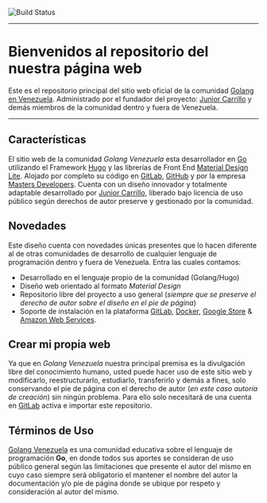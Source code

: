 ![Build Status](http://golang.org.ve/images/build.svg)

---

# Bienvenidos al repositorio del nuestra página web

Este es el repositorio principal del sitio web oficial de la comunidad [Golang en Venezuela](http://golang.org.ve). Administrado por el fundador del proyecto: [Junior Carrillo](http://juniorcarrillo.com.ve) y demás miembros de la comunidad dentro y fuera de Venezuela.

---

## Características

El sitio web de la comunidad *Golang Venezuela* esta desarrollador en [Go](https://golang.org.ve) utilizando el Framework [Hugo](https://gohugo.io) y las librerías de Front End [Material Design Lite](https://getmdl.io). Alojado por completo su código en [GitLab](https://gitlab.com/golangve/sitioweb), [GitHub](https://gitlab.com/golangve/sitioweb) y por la empresa [Masters Developers](http://mastersdev.com). Cuenta con un diseño innovador y totalmente adaptable desarrollado por [Junior Carrillo](http://juniorcarrillo.com.ve), liberado bajo licencia de uso público según derechos de autor preserve y gestionado por la comunidad.

## Novedades

Este diseño cuenta con novedades únicas presentes que lo hacen diferente al de otras comunidades de desarrollo de cualquier lenguaje de programación dentro y fuera de Venezuela. Entra las cuales contamos:

- Desarrollado en el lenguaje propio de la comunidad (Golang/Hugo)
- Diseño web orientado al formato *Material Design*
- Repositorio libre del proyecto a uso general (*siempre que se preserve el derecho de autor sobre el diseño en el pie de página*)
- Soporte de instalación en la plataforma [GitLab](https://gitlab.com), [Docker](https://docker.com), [Google Store](https://google.com/store) & [Amazon Web Services](https://aws.amazon.com).

## Crear mi propia web

Ya que en *Golang Venezuela* nuestra principal premisa es la divulgación libre del conocimiento humano, usted puede hacer uso de este sitio web y modificarlo, reestructurarlo, estudiarlo, transferirlo y demás a fines, solo conservando el pie de página con el derecho de autor (*en este caso autoría de creación*) sin ningún problema. Para ello solo necesitará de una cuenta en [GitLab](https://gitlab.com) activa e importar este repositorio.

## Términos de Uso

[Golang Venezuela](http://golang.org.ve) es una comunidad educativa sobre el lenguaje de programación **Go**, en donde todos sus aportes se consideran de uso público general según las limitaciones que presente el autor del mismo en cuyo caso siempre será obligatorio el mantener el nombre del autor la documentación y/o pie de página donde se ubique por respeto y consideración al autor del mismo.
